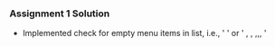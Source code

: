 ### Assignment 1 Solution
* Implemented check for empty menu items in list, i.e., ' ' or '    ,    ,    ,,, '
